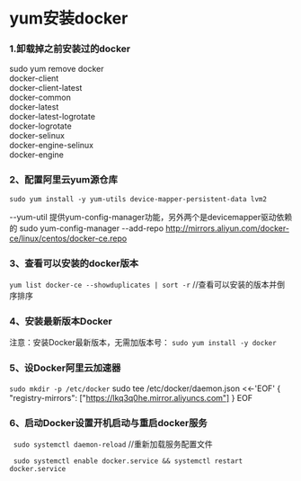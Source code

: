 # yum安装docker

### 1.卸载掉之前安装过的docker

sudo yum remove docker \
                  docker-client \
                  docker-client-latest \
                  docker-common \
                  docker-latest \
                  docker-latest-logrotate \
                  docker-logrotate \
                  docker-selinux \
                  docker-engine-selinux \
                  docker-engine

### 2、配置阿里云yum源仓库

`sudo yum install -y yum-utils device-mapper-persistent-data lvm2`  

  --yum-util 提供yum-config-manager功能，另外两个是devicemapper驱动依赖的
sudo yum-config-manager --add-repo http://mirrors.aliyun.com/docker-ce/linux/centos/docker-ce.repo

###  3、查看可以安装的docker版本

 `yum list docker-ce --showduplicates | sort -r` //查看可以安装的版本并倒序排序

###  4、安装最新版本Docker

   注意：安装Docker最新版本，无需加版本号：
 `sudo yum install -y docker`



###  5、设Docker阿里云加速器

`sudo mkdir -p /etc/docker`
sudo tee /etc/docker/daemon.json <<-'EOF'
{
  "registry-mirrors": ["https://lkq3q0he.mirror.aliyuncs.com"]
}
EOF

### 6、启动Docker设置开机启动与重启docker服务

` sudo systemctl daemon-reload` //重新加载服务配置文件

` sudo systemctl enable docker.service && systemctl restart docker.service`  